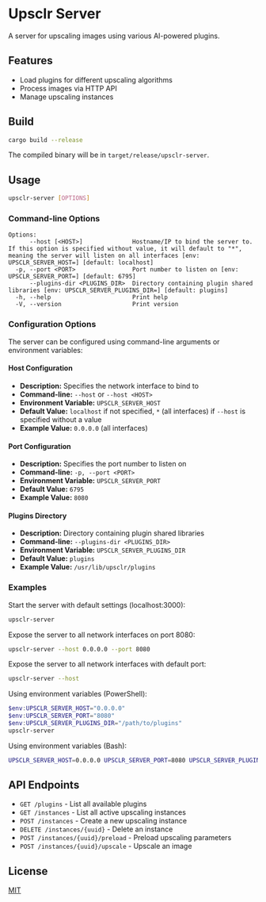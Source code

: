# Upsclr Server

A server for upscaling images using various AI-powered plugins.

## Features

- Load plugins for different upscaling algorithms
- Process images via HTTP API
- Manage upscaling instances

## Build

```sh
cargo build --release
```

The compiled binary will be in `target/release/upsclr-server`.

## Usage

```sh
upsclr-server [OPTIONS]
```

### Command-line Options

```text
Options:
      --host [<HOST>]              Hostname/IP to bind the server to. If this option is specified without value, it will default to "*", meaning the server will listen on all interfaces [env: UPSCLR_SERVER_HOST=] [default: localhost]
  -p, --port <PORT>                Port number to listen on [env: UPSCLR_SERVER_PORT=] [default: 6795]
      --plugins-dir <PLUGINS_DIR>  Directory containing plugin shared libraries [env: UPSCLR_SERVER_PLUGINS_DIR=] [default: plugins]
  -h, --help                       Print help
  -V, --version                    Print version
```

### Configuration Options

The server can be configured using command-line arguments or environment variables:

#### Host Configuration

- **Description:** Specifies the network interface to bind to
- **Command-line:** `--host` or `--host <HOST>`
- **Environment Variable:** `UPSCLR_SERVER_HOST`
- **Default Value:** `localhost` if not specified, `*` (all interfaces) if `--host` is specified without a value
- **Example Value:** `0.0.0.0` (all interfaces)

#### Port Configuration

- **Description:** Specifies the port number to listen on
- **Command-line:** `-p, --port <PORT>`
- **Environment Variable:** `UPSCLR_SERVER_PORT`
- **Default Value:** `6795`
- **Example Value:** `8080`

#### Plugins Directory

- **Description:** Directory containing plugin shared libraries
- **Command-line:** `--plugins-dir <PLUGINS_DIR>`
- **Environment Variable:** `UPSCLR_SERVER_PLUGINS_DIR`
- **Default Value:** `plugins`
- **Example Value:** `/usr/lib/upsclr/plugins`

### Examples

Start the server with default settings (localhost:3000):

```sh
upsclr-server
```

Expose the server to all network interfaces on port 8080:

```sh
upsclr-server --host 0.0.0.0 --port 8080
```

Expose the server to all network interfaces with default port:

```sh
upsclr-server --host
```

Using environment variables (PowerShell):

```powershell
$env:UPSCLR_SERVER_HOST="0.0.0.0"
$env:UPSCLR_SERVER_PORT="8080"
$env:UPSCLR_SERVER_PLUGINS_DIR="/path/to/plugins"
upsclr-server
```

Using environment variables (Bash):

```bash
UPSCLR_SERVER_HOST=0.0.0.0 UPSCLR_SERVER_PORT=8080 UPSCLR_SERVER_PLUGINS_DIR=/path/to/plugins upsclr-server
```

## API Endpoints

- `GET /plugins` - List all available plugins
- `GET /instances` - List all active upscaling instances
- `POST /instances` - Create a new upscaling instance
- `DELETE /instances/{uuid}` - Delete an instance
- `POST /instances/{uuid}/preload` - Preload upscaling parameters
- `POST /instances/{uuid}/upscale` - Upscale an image

## License

[MIT](LICENSE)
